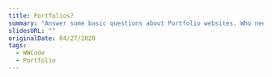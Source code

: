 ```yaml
---
title: Portfolios?
summary: "Answer some basic questions about Portfolio websites. Who needs one? What is a portfolio site? What should you include? When should you start building a portfolio? Where can I get ideas and inspiration? Why should you maintain your site when you aren't actively job hunting? Why should you even have a portfolio site?"
slidesURL: ""
originalDate: 04/27/2020
tags:
  - WWCode
  - Portfolio
---
```


